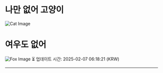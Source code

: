 
# 나만 없어 고양이

![Cat Image](https://cdn2.thecatapi.com/images/e3k.jpg)

# 여우도 없어
![Fox Image](https://randomfox.ca/images/15.jpg)
⏳ 업데이트 시간: 2025-02-07 06:18:21 (KRW)

---

